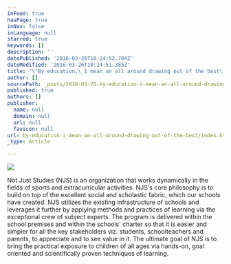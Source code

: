 ```yaml
---
inFeed: true
hasPage: true
inNav: false
inLanguage: null
starred: true
keywords: []
description: ''
datePublished: '2016-03-26T10:24:52.704Z'
dateModified: '2016-03-26T10:24:51.385Z'
title: "\"By education,\_I mean an all around drawing out of the best\_in the child\_and man - body,mind and spirit\" – \_ \_ \_ \_M. K. Gandhi, 1937"
author: []
sourcePath: _posts/2016-03-25-by-education-i-mean-an-all-around-drawing-out-of-the-best.md
published: true
authors: []
publisher:
  name: null
  domain: null
  url: null
  favicon: null
url: by-education-i-mean-an-all-around-drawing-out-of-the-best/index.html
_type: Article

---
```

![](https://the-grid-user-content.s3-us-west-2.amazonaws.com/aa5b72d7-809f-4ec1-a483-8ca15a04f30d.jpg)

Not Just Studies (NJS) is an organization that works dynamically in the fields of sports and extracurricular activities. NJS's core philosophy is to build on top of the excellent social and scholastic fabric, which our schools have created. NJS utilizes the existing infrastructure of schools and leverages it further by applying methods and practices of learning via the exceptional crew of subject experts. The program is delivered within the school premises and within the schools' charter so that it is easier and simpler for all the key stakeholders viz. students, schoolteachers and parents, to appreciate and to see value in it. The ultimate goal of NJS is to bring the practical exposure to children of all ages via hands-on, goal oriented and scientifically proven techniques of learning.